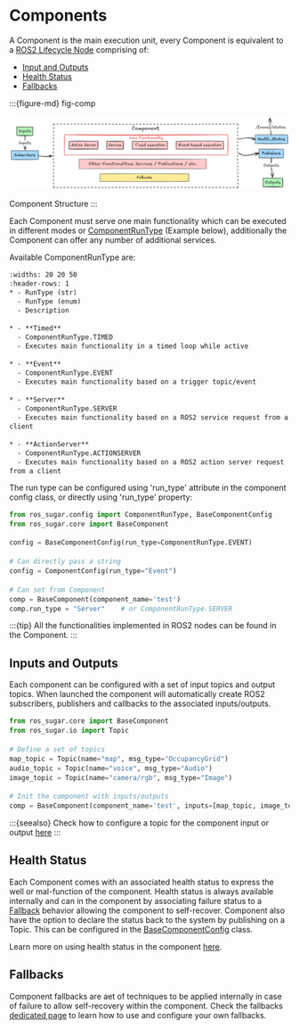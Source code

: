 # Components

A Component is the main execution unit, every Component is equivalent to a [ROS2 Lifecycle Node](http://design.ros2.org/articles/node_lifecycle.html) comprising of:

- [Input and Outputs](#inputs-and-outputs)
- [Health Status](#health-status)
- [Fallbacks](#fallbacks)

:::{figure-md} fig-comp

<img src="../_static/images/diagrams/component_light.png" alt="Base Component" width="700px">

Component Structure
:::

Each Component must serve one main functionality which can be executed in different modes or [ComponentRunType](../apidocs/ros_sugar/ros_sugar.config.base_config.md/#classes) (Example below), additionally the Component can offer any number of additional services.

Available ComponentRunType are:

```{list-table}
:widths: 20 20 50
:header-rows: 1
* - RunType (str)
  - RunType (enum)
  - Description

* - **Timed**
  - ComponentRunType.TIMED
  - Executes main functionality in a timed loop while active

* - **Event**
  - ComponentRunType.EVENT
  - Executes main functionality based on a trigger topic/event

* - **Server**
  - ComponentRunType.SERVER
  - Executes main functionality based on a ROS2 service request from a client

* - **ActionServer**
  - ComponentRunType.ACTIONSERVER
  - Executes main functionality based on a ROS2 action server request from a client
```

The run type can be configured using 'run_type' attribute in the component config class, or directly using 'run_type' property:

```python
from ros_sugar.config import ComponentRunType, BaseComponentConfig
from ros_sugar.core import BaseComponent

config = BaseComponentConfig(run_type=ComponentRunType.EVENT)

# Can directly pass a string
config = ComponentConfig(run_type="Event")

# Can set from Component
comp = BaseComponent(component_name='test')
comp.run_type = "Server"    # or ComponentRunType.SERVER

```

:::{tip} All the functionalities implemented in ROS2 nodes can be found in the Component.
:::

## Inputs and Outputs

Each component can be configured with a set of input topics and output topics. When launched the component will automatically create ROS2 subscribers, publishers and callbacks to the associated inputs/outputs.


```python
from ros_sugar.core import BaseComponent
from ros_sugar.io import Topic

# Define a set of topics
map_topic = Topic(name="map", msg_type="OccupancyGrid")
audio_topic = Topic(name="voice", msg_type="Audio")
image_topic = Topic(name="camera/rgb", msg_type="Image")

# Init the component with inputs/outputs
comp = BaseComponent(component_name='test', inputs=[map_topic, image_topic], outputs=[audio_topic])
```

:::{seealso} Check how to configure a topic for the component input or output [here](topics.md)
:::

## Health Status

Each Component comes with an associated health status to express the well or mal-function of the component. Health status is always available internally and can in the component by associating failure status to a [Fallback](#fallbacks) behavior allowing the component to self-recover. Component also have the option to declare the status back to the system by publishing on a Topic. This can be configured in the [BaseComponentConfig](../apidocs/ros_sugar/ros_sugar.config.base_config.md/#classes) class.

Learn more on using health status in the component [here](status.md).

## Fallbacks

Component fallbacks are aet of techniques to be applied internally in case of failure to allow self-recovery within the component. Check the fallbacks [dedicated page](fallbacks.md) to learn how to use and configure your own fallbacks.
